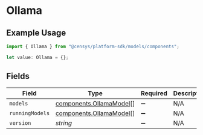 # Ollama

## Example Usage

```typescript
import { Ollama } from "@censys/platform-sdk/models/components";

let value: Ollama = {};
```

## Fields

| Field                                                              | Type                                                               | Required                                                           | Description                                                        |
| ------------------------------------------------------------------ | ------------------------------------------------------------------ | ------------------------------------------------------------------ | ------------------------------------------------------------------ |
| `models`                                                           | [components.OllamaModel](../../models/components/ollamamodel.md)[] | :heavy_minus_sign:                                                 | N/A                                                                |
| `runningModels`                                                    | [components.OllamaModel](../../models/components/ollamamodel.md)[] | :heavy_minus_sign:                                                 | N/A                                                                |
| `version`                                                          | *string*                                                           | :heavy_minus_sign:                                                 | N/A                                                                |